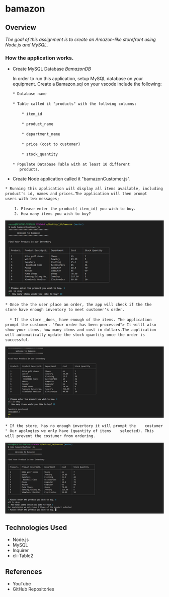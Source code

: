 # bamazon


## Overview
 
*The goal of this assignment is to create an Amazon-like storefront using Node.js and MySQL.*

### How the application works.

 *  Create MySQL Database *BamazonDB*
    
    In order to run this application, setup MySQL database on your equipment. Create a Bamazon.sql on your vscode include the following:

        * Database name

        * Table called it "products" with the follwing columns:

            * item_id

            * product_name

            * department_name

            * price (cost to customer)

            * stock_quantity

        * Populate Database Table with at least 10 different 
           products.

 *   Create Node application called it "bamazonCustomer.js".

    * Running this application will display all items available, including product's id, names and prices.The application will then prompt    users with two messages;
    
        1. Please enter the product( item_id) you wish to buy.
        2. How many items you wish to buy?

  ![](screenshots/bamazonCustomer.PNG)      
                 
    * Once the the user place an order, the app will check if the the store have enough inventory to meet customer's order.

      * If the store _does_ have enough of the items. The application prompt the customer. "Your order has been processed"> It willl also show your items, how many items and cost in dollars.The application will automatically update the stock quantity once the order is successful.

  ![](screenshots/bamazonCustomer2.PNG)


    * If the store, has no enough invertory it will prompt the    costumer " Our apologies we only have (quantity of items    selected). This will prevent the costumer from ordering.

  ![](screenshots/bamazonCustomer3.PNG)






## Technologies Used

* Node.js
* MySQL
* Inquirer
* cli-Table2

## References
 * YouTube 
 * GitHub Repositories